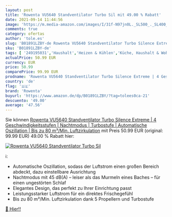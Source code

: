 ```yaml
---
layout: post
title: 'Rowenta VU5640 Standventilator Turbo Sil mit 49.00 % Rabatt'
date: 2021-09-14 11:44:56
image: 'https://m.media-amazon.com/images/I/31f-N97jn0L._SL500_._SL400_.jpg'
comments: true
category: ofertas
author: 'tole.es'
slug: 'B01891LZBY-de Rowenta VU5640 Standventilator Turbo Silence Extreme | 4...'
sku: 'B01891LZBY-de'
tags: [ '249195031','Haushalt','Heizen & Kühlen','Küche, Haushalt & Wohnen','Produkte','Raumklima','Standventilatoren','Ventilatoren','rowenta', ]
actualPrice: 50.99 EUR
currency: EUR
price: 50.99
comparePrice: 99.99 EUR
prodname: 'Rowenta VU5640 Standventilator Turbo Silence Extreme | 4 Geschwindigkeitsstufen | Nachtmodus | Turbostufe | Automatische Oszillation | Bis zu 80 m³/Min. Luftzirkulation'
country: 'de'
flag: '🇩🇪'
brand: 'Rowenta'
buyurl: 'https://www.amazon.de/dp/B01891LZBY/?tag=tolees0ca-21'
descuento: '49.00'
average: '47.56'
---
```


Sie können [Rowenta VU5640 Standventilator Turbo Silence Extreme | 4 Geschwindigkeitsstufen | Nachtmodus | Turbostufe | Automatische Oszillation | Bis zu 80 m³/Min. Luftzirkulation](https://www.amazon.de/dp/B01891LZBY/?tag=tolees0ca-21) mit Preis 50.99 EUR (original: 99.99 EUR) 49.00 % Rabatt hier:

[![Rowenta VU5640 Standventilator Turbo Sil](https://m.media-amazon.com/images/I/31f-N97jn0L._SL500_._SL400_.jpg)](https://www.amazon.de/dp/B01891LZBY/?tag=tolees0ca-21)

ℹ️:

- Automatische Oszillation, sodass der Luftstrom einen großen Bereich abdeckt, dazu einstellbare Ausrichtung
- Nachtmodus mit 45 dB(A) – leiser als das Murmeln eines Baches – für einen ungestörten Schlaf
- Elegantes Design, das perfekt zu Ihrer Einrichtung passt
- Leistungsstarker Luftstrom für ein direktes Frischegefühl
- Bis zu 80 m³/Min. Luftzirkulation dank 5 Propellern und Turbostufe

[🛒 Hier!!](https://www.amazon.de/dp/B01891LZBY/?tag=tolees0ca-21)
